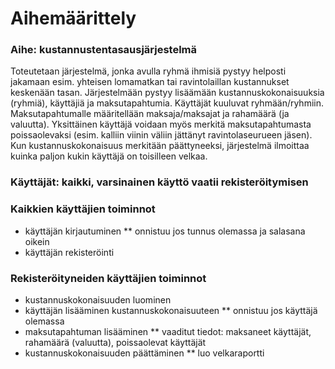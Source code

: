 # Aihemäärittely

### Aihe: kustannustentasausjärjestelmä

Toteutetaan järjestelmä, jonka avulla ryhmä ihmisiä pystyy helposti jakamaan esim. yhteisen lomamatkan tai ravintolaillan kustannukset keskenään tasan. Järjestelmään pystyy lisäämään kustannuskokonaisuuksia (ryhmiä), käyttäjiä ja maksutapahtumia. Käyttäjät kuuluvat ryhmään/ryhmiin. Maksutapahtumalle määritellään maksaja/maksajat ja rahamäärä (ja valuutta). Yksittäinen käyttäjä voidaan myös merkitä maksutapahtumasta poissaolevaksi (esim. kalliin viinin väliin jättänyt ravintolaseurueen jäsen). Kun kustannuskokonaisuus merkitään päättyneeksi, järjestelmä ilmoittaa kuinka paljon kukin käyttäjä on toisilleen velkaa.

### Käyttäjät: kaikki, varsinainen käyttö vaatii rekisteröitymisen 

### Kaikkien käyttäjien toiminnot
* käyttäjän kirjautuminen
** onnistuu jos tunnus olemassa ja salasana oikein
* käyttäjän rekisteröinti

### Rekisteröityneiden käyttäjien toiminnot
* kustannuskokonaisuuden luominen
* käyttäjän lisääminen kustannuskokonaisuuteen
** onnistuu jos käyttäjä olemassa
* maksutapahtuman lisääminen
** vaaditut tiedot: maksaneet käyttäjät, rahamäärä (valuutta), poissaolevat käyttäjät
* kustannuskokonaisuuden päättäminen
** luo velkaraportti
